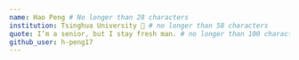 ```yaml
---
name: Hao Peng # No longer than 28 characters
institution: Tsinghua University 🚩 # no longer than 58 characters
quote: I’m a senior, but I stay fresh man. # no longer than 100 characters, avoid using quotes(") to guarantee the format remains the same.
github_user: h-peng17
---
```


